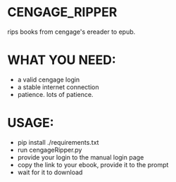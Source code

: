 # CENGAGE_RIPPER
rips books from cengage's ereader to epub.

# WHAT YOU NEED:
- a valid cengage login
- a stable internet connection
- patience. lots of patience.

# USAGE:
- pip install ./requirements.txt
- run cengageRipper.py
- provide your login to the manual login page
- copy the link to your ebook, provide it to the prompt
- wait for it to download
